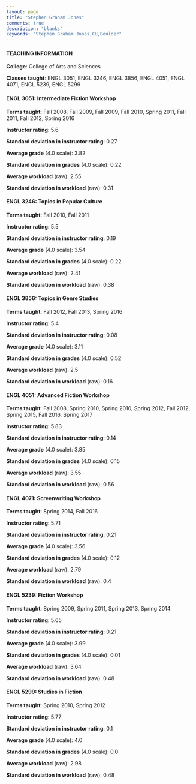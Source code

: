 ```yaml
---
layout: page
title: "Stephen Graham Jones" 
comments: true
description: "blanks"
keywords: "Stephen Graham Jones,CU,Boulder"
---
```

<head>
<script src="https://ajax.googleapis.com/ajax/libs/jquery/2.1.3/jquery.min.js"></script>
<script src="https://dl.dropboxusercontent.com/s/pc42nxpaw1ea4o9/highcharts.js?dl=0"></script>
<!-- <script src="../assets/js/highcharts.js"></script> -->
<style type="text/css">@font-face {
	font-family: "Bebas Neue";
	src: url(https://www.filehosting.org/file/details/544349/BebasNeue Regular.otf) format("opentype");
	}
	h1.Bebas { 
		font-family: "Bebas Neue", Verdana, Tahoma;
	}
</style>
</head>
	   
#### TEACHING INFORMATION

**College**: College of Arts and Sciences

**Classes taught**: ENGL 3051, ENGL 3246, ENGL 3856, ENGL 4051, ENGL 4071, ENGL 5239, ENGL 5299

#### ENGL 3051: Intermediate Fiction Workshop

**Terms taught**: Fall 2008, Fall 2009, Fall 2009, Fall 2010, Spring 2011, Fall 2011, Fall 2012, Spring 2016

**Instructor rating**: 5.6

**Standard deviation in instructor rating**: 0.27

**Average grade** (4.0 scale): 3.82

**Standard deviation in grades** (4.0 scale): 0.22

**Average workload** (raw): 2.55

**Standard deviation in workload** (raw): 0.31

#### ENGL 3246: Topics in Popular Culture

**Terms taught**: Fall 2010, Fall 2011

**Instructor rating**: 5.5

**Standard deviation in instructor rating**: 0.19

**Average grade** (4.0 scale): 3.54

**Standard deviation in grades** (4.0 scale): 0.22

**Average workload** (raw): 2.41

**Standard deviation in workload** (raw): 0.38

#### ENGL 3856: Topics in Genre Studies

**Terms taught**: Fall 2012, Fall 2013, Spring 2016

**Instructor rating**: 5.4

**Standard deviation in instructor rating**: 0.08

**Average grade** (4.0 scale): 3.11

**Standard deviation in grades** (4.0 scale): 0.52

**Average workload** (raw): 2.5

**Standard deviation in workload** (raw): 0.16

#### ENGL 4051: Advanced Fiction Workshop

**Terms taught**: Fall 2008, Spring 2010, Spring 2010, Spring 2012, Fall 2012, Spring 2015, Fall 2016, Spring 2017

**Instructor rating**: 5.83

**Standard deviation in instructor rating**: 0.14

**Average grade** (4.0 scale): 3.85

**Standard deviation in grades** (4.0 scale): 0.15

**Average workload** (raw): 3.55

**Standard deviation in workload** (raw): 0.56

#### ENGL 4071: Screenwriting Workshop

**Terms taught**: Spring 2014, Fall 2016

**Instructor rating**: 5.71

**Standard deviation in instructor rating**: 0.21

**Average grade** (4.0 scale): 3.56

**Standard deviation in grades** (4.0 scale): 0.12

**Average workload** (raw): 2.79

**Standard deviation in workload** (raw): 0.4

#### ENGL 5239: Fiction Workshop

**Terms taught**: Spring 2009, Spring 2011, Spring 2013, Spring 2014

**Instructor rating**: 5.65

**Standard deviation in instructor rating**: 0.21

**Average grade** (4.0 scale): 3.99

**Standard deviation in grades** (4.0 scale): 0.01

**Average workload** (raw): 3.64

**Standard deviation in workload** (raw): 0.48

#### ENGL 5299: Studies in Fiction

**Terms taught**: Spring 2010, Spring 2012

**Instructor rating**: 5.77

**Standard deviation in instructor rating**: 0.1

**Average grade** (4.0 scale): 4.0

**Standard deviation in grades** (4.0 scale): 0.0

**Average workload** (raw): 2.98

**Standard deviation in workload** (raw): 0.48

